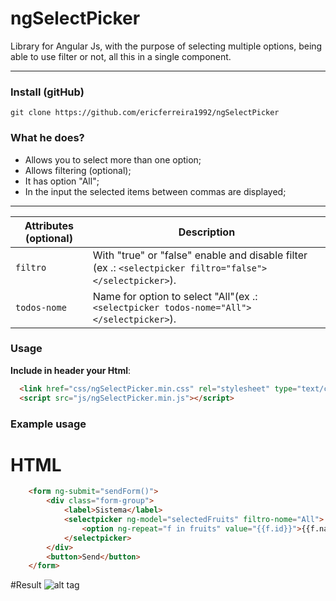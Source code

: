 # ngSelectPicker
Library for Angular Js, with the purpose of selecting multiple options, being able to use filter or not, all this in a single component.

---

### Install (gitHub)
```
git clone https://github.com/ericferreira1992/ngSelectPicker
```
### What he does?
* Allows you to select more than one option;
* Allows filtering (optional);
* It has option "All";
* In the input the selected items between commas are displayed;

---

Attributes (optional)	| Description
---						| ---
`filtro`		        | With "true" or "false" enable and disable filter (ex .: ``` <selectpicker filtro="false"></selectpicker> ```).
`todos-nome`            | Name for option to select "All"(ex .: ``` <selectpicker todos-nome="All"></selectpicker> ```).

### Usage
**Include in header your Html**:
```html
  <link href="css/ngSelectPicker.min.css" rel="stylesheet" type="text/css"/>
  <script src="js/ngSelectPicker.min.js"></script>
```

### Example usage
# HTML
```html
    <form ng-submit="sendForm()">
        <div class="form-group">
            <label>Sistema</label>
            <selectpicker ng-model="selectedFruits" filtro-nome="All">
                <option ng-repeat="f in fruits" value="{{f.id}}">{{f.name}}</option>
            </selectpicker>
        </div>
        <button>Send</button>
    </form>
```
#Result
![alt tag](https://s23.postimg.org/mgyp807nf/ng_Select_Picker.gif)
